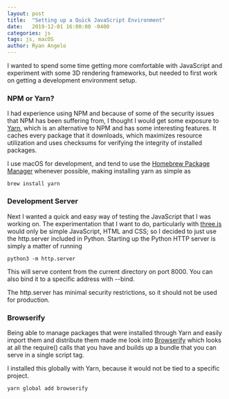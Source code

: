 ```yaml
---
layout: post
title:  "Setting up a Quick JavaScript Environment"
date:   2019-12-01 16:00:00 -0400
categories: js
tags: js, macOS
author: Ryan Angelo
---
```


I wanted to spend some time getting more comfortable with JavaScript and experiment with some 3D rendering frameworks, but needed to first work on getting a development environment setup.

### NPM or Yarn?

I had experience using NPM and because of some of the security issues that NPM has been suffering from, I thought I would get some exposure to [Yarn](https://yarnpkg.com/en/), which is an alternative to NPM and has some interesting features. It caches every package that it downloads, which maximizes resource utilization and uses checksums for verifying the integrity of installed packages.

I use macOS for development, and tend to use the [Homebrew Package Manager](https://brew.sh) whenever possible, making installing yarn as simple as

```brew install yarn```

### Development Server

Next I wanted a quick and easy way of testing the JavaScript that I was working on. The experimentation that I want to do, particularly with [three.js](https://threejs.org) would only be simple JavaScript, HTML and CSS; so I decided to just use the http.server included in Python. 
Starting up the Python HTTP server is simply a matter of running

```python3 -m http.server```

This will serve content from the current directory on port 8000. You can also bind it to a specific address with --bind.

The http.server has minimal security restrictions, so it should not be used for production.

### Browserify

Being able to manage packages that were installed through Yarn and easily import them and distribute them made me look into [Browserify](https://github.com/browserify/browserify) which looks at all the require() calls that you have and builds up a bundle that you can serve in a single script tag.

I installed this globally with Yarn, because it would not be tied to a specific project.

```yarn global add browserify```
